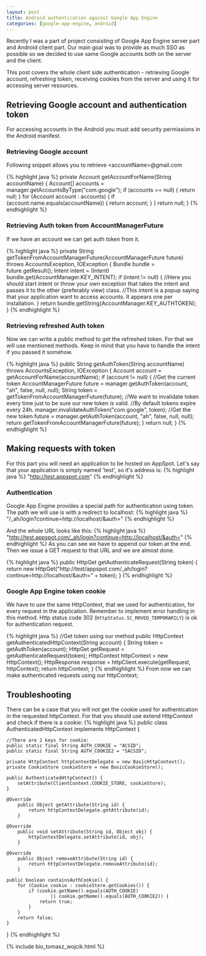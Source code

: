 ```yaml
---
layout: post
title: Android authentication against Google App Engine
categories: [google-app-engine, android]
---
```

Recently I was a part of project consisting of Google App Engine server part and Android client part.
Our main goal was to provide as much SSO as possible so we decided to use same Google accounts both on the server and the client.

This post covers the whole client side authentication - retrieving Google account, refreshing token, receiving cookies from the server and using it for accessing server resources.

## Retrieving Google account and authentication token

For accessing accounts in the Android you must add security permissions in the Android manifest.

### Retrieving Google account
Following snippet allows you to retrieve <accountName\>@gmail.com

{% highlight java %}
private Account getAccountForName(String accountName) {
    Account[] accounts = manager.getAccountsByType("com.google");
    if (accounts == null) {
        return null;
    }
    for (Account account : accounts) {
        if (account.name.equals(accountName)) {
            return account;
        }
    }
    return null;
}
{% endhighlight %}

### Retrieving Auth token from AccountManagerFuture
If we have an account we can get auth token from it.

{% highlight java %}
private String getTokenFromAccountManagerFuture(AccountManagerFuture<Bundle> future) throws AccountsException, IOException {
    Bundle bundle = future.getResult();
    Intent intent = (Intent) bundle.get(AccountManager.KEY_INTENT);
    if (intent != null) {
        //Here you should start intent or throw your own exception that takes the intent and passes it to the other (preferably view) class.
        //This intent is a popup saying that your application want to access accounts. It appears one per installation.
    }
    return bundle.getString(AccountManager.KEY_AUTHTOKEN);
}
{% endhighlight %}

### Retrieving refreshed Auth token
Now we can write a public method to get the refreshed token. For that we will use mentioned methods.
Keep in mind that you have to handle the intent if you passed it somehow.

{% highlight java %}
public String getAuthToken(String accountName) throws AccountsException, IOException {
    Account account = getAccountForName(accountName);
    if (account != null) {
        //Get the current token
        AccountManagerFuture<Bundle> future = manager.getAuthToken(account, "ah", false, null, null);
        String token = getTokenFromAccountManagerFuture(future);
        //We want to invalidate token every time just to be sure our new token is valid.
        //By default tokens expire every 24h.
        manager.invalidateAuthToken("com.google", token);
        //Get the new token
        future = manager.getAuthToken(account, "ah", false, null, null);
        return getTokenFromAccountManagerFuture(future);
    }
    return null;
}
{% endhighlight %}

## Making requests with token
For this part you will need an application to be hosted on AppSpot.
Let's say that your application is simply named 'test', so it's address is:
{% highlight java %}
"http://test.appspot.com"
{% endhighlight %}

### Authentication
Google App Engine provides a special path for authentication using token.
The path we will use is with a redirect to localhost:
{% highlight java %}
"/_ah/login?continue=http://localhost/&auth="
{% endhighlight %}


And the whole URL looks like this:
{% highlight java %}
"http://test.appspot.com/_ah/login?continue=http://localhost/&auth="
{% endhighlight %}
As you can see we have to append our token at the end.
Then we issue a GET request to that URL and we are almost done.

{% highlight java %}
public HttpGet getAuthenticateRequest(String token) {
    return new HttpGet("http://test/appspot.com/_ah/login?continue=http://localhost/&auth=" + token);
}
{% endhighlight %}

### Google App Engine token cookie
We have to use the same HttpContext, that we used for authentication, for every request in the application.
Remember to implement error handling in this method. Http status code 302 (`HttpStatus.SC_MOVED_TEMPORARILY`) is ok for authentication request.

{% highlight java %}
//Get token using our method
public HttpContext getAuthenticatedHttpContext(String account) {
    String token = getAuthToken(account);
    HttpGet getRequest = getAuthenticateRequest(token);
    HttpContext httpContext = new HttpContext();
    HttpResponse response = httpClient.execute(getRequest, httpContext);
    return httpContext;
}
{% endhighlight %}
From now we can make authenticated requests using our httpContext;
## Troubleshooting
There can be a case that you will not get the cookie used for authentication in the requested httpContext.
For that you should use extend HttpContext and check if there is a cookie:
{% highlight java %}
public class AuthenticatedHttpContext implements HttpContext {

    //There are 2 keys for cookie:
    public static final String AUTH_COOKIE = "ACSID";
    public static final String AUTH_COOKIE2 = "SACSID";

    private HttpContext httpContextDelegate = new BasicHttpContext();
    private CookieStore cookieStore = new BasicCookieStore();

    public AuthenticatedHttpContext() {
        setAttribute(ClientContext.COOKIE_STORE, cookieStore);
    }

    @Override
        public Object getAttribute(String id) {
            return httpContextDelegate.getAttribute(id);
        }

    @Override
        public void setAttribute(String id, Object obj) {
            httpContextDelegate.setAttribute(id, obj);
        }

    @Override
        public Object removeAttribute(String id) {
            return httpContextDelegate.removeAttribute(id);
        }

    public boolean containsAuthCookie() {
        for (Cookie cookie : cookieStore.getCookies()) {
            if (cookie.getName().equals(AUTH_COOKIE)
                    || cookie.getName().equals(AUTH_COOKIE2)) {
                return true;
            }
        }
        return false;
    }
}
{% endhighlight %}



{% include bio_tomasz_wojcik.html %}
